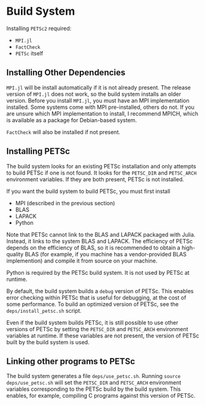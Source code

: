# Build System

Installing `PETSc2` required:

 * `MPI.jl`
 * `FactCheck`
 * `PETSc` itself


## Installing Other Dependencies

`MPI.jl` will be install automatically if it is not already present.
The release version of `MPI.jl` does not work, so the build system installs
an older version. Before you install `MPI.jl`, you must have an MPI
implementation installed.  Some systems come with MPI pre-installed, others
do not.  If you are unsure which MPI implementation to install, I recommend
MPICH, which is available as a package for Debian-based system.

`FactCheck` will also be installed if not present.

## Installing PETSc

The build system looks for an existing PETSc installation and only attempts
to build PETSc if one is not found.  It looks for the `PETSC_DIR` and
`PETSC_ARCH` environment variables.  If they are both present, PETSc is
not installed.

If you want the build system to build PETSc, you must first install

 * MPI (described in the previous section)
 * BLAS
 * LAPACK
 * Python

Note that PETSc cannot link to the BLAS and LAPACK packaged with Julia.
Instead, it links to the system BLAS and LAPACK.
The efficiency of PETSc depends on the efficiency of BLAS, so it
is recommended to obtain a high-quality BLAS (for example, if you machine has
a vendor-provided BLAS implemention) and compile it from source
on your machine.

Python is required by the PETSc build system.  It is not used by PETSc at
runtime.

By default, the build system builds a `debug` version of PETSc.  This enables
error checking within PETSc that is useful for debugging, at the cost of
some performance.  To build an optimized version of PETSc, see the `deps/install_petsc.sh` script.

Even if the build system builds PETSc, it is still possible to use other
versions of PETSc by setting the `PETSC_DIR` and `PETSC_ARCH` environment
variables at runtime.  If these variables are not present, the version of
PETSc built by the build system is used.


## Linking other programs to PETSc

The build system generates a file `deps/use_petsc.sh`.  Running `source deps/use_petsc.sh` will set the `PETSC_DIR` and `PETSC_ARCH` environment variables
corresponding to the PETSc build by the build system.  This enables, for example, compiling C programs against this version of PETSc.
